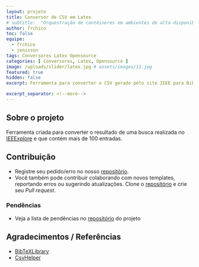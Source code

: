 ```yaml
---
layout: projeto
title: Conversor de CSV em Latex
# subtitle:  "Orquestração de contêineres em ambientes de alta disponibilidade e seus usos em cursos de computação"
author: frchico
toc: false  
equipe: 
  - frchico
  - jenisson
tags: Conversores Latex Opensource
categories: [ Conversores, Latex, Opensource ]
image: /uploads/slider/latex.jpg # assets/images/11.jpg
featured: true
hidden: false
excerpt: Ferramenta para converter o CSV gerado pelo site IEEE para Bibtex.

excerpt_separator: <!--more-->
---
```

## Sobre o projeto

Ferramenta criada para converter o resultado de uma busca realizada no [IEEExplore](http://ieeexplore.ieee.org/) e que contém mais de 100 entradas.

## Contribuição

* Registre seu pedido/erro no nosso [repositório].
* Você também pode contribuir colaborando com novos templates, reportando erros ou sugerindo atualizações. Clone o [repositório] e crie seu *Pull request*.

### Pendências

* Veja a lista de pendências no [repositório] do projeto

## Agradecimentos / Referências

* [BibTeXLibrary](https://github.com/BERef/BibTeXLibrary)
* [CsvHelper](https://joshclose.github.io/CsvHelper/)

[repositório]: https://github.com/CBSIIFSLagarto/csvtobib